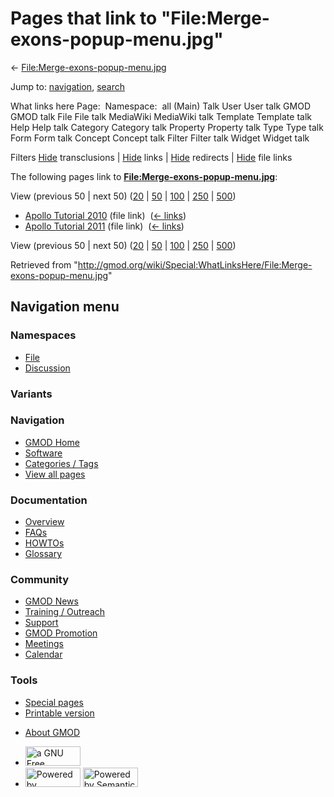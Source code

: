 <div id="mw-page-base" class="noprint">

</div>

<div id="mw-head-base" class="noprint">

</div>

<div id="content" class="mw-body" role="main">

<span id="top"></span>

<div id="mw-js-message" style="display:none;">

</div>



# <span dir="auto">Pages that link to "File:Merge-exons-popup-menu.jpg"</span>

<div id="bodyContent">

<div id="contentSub">

←
[File:Merge-exons-popup-menu.jpg](/wiki/File:Merge-exons-popup-menu.jpg "File:Merge-exons-popup-menu.jpg")

</div>

<div id="jump-to-nav" class="mw-jump">

Jump to: [navigation](#mw-navigation), [search](#p-search)

</div>

<div id="mw-content-text">

What links here Page:  Namespace:  all (Main) Talk User User talk GMOD
GMOD talk File File talk MediaWiki MediaWiki talk Template Template talk
Help Help talk Category Category talk Property Property talk Type Type
talk Form Form talk Concept Concept talk Filter Filter talk Widget
Widget talk

Filters
[Hide](/mediawiki/index.php?title=Special:WhatLinksHere/File:Merge-exons-popup-menu.jpg&hidetrans=1 "Special:WhatLinksHere/File:Merge-exons-popup-menu.jpg")
transclusions \|
[Hide](/mediawiki/index.php?title=Special:WhatLinksHere/File:Merge-exons-popup-menu.jpg&hidelinks=1 "Special:WhatLinksHere/File:Merge-exons-popup-menu.jpg")
links \|
[Hide](/mediawiki/index.php?title=Special:WhatLinksHere/File:Merge-exons-popup-menu.jpg&hideredirs=1 "Special:WhatLinksHere/File:Merge-exons-popup-menu.jpg")
redirects \|
[Hide](/mediawiki/index.php?title=Special:WhatLinksHere/File:Merge-exons-popup-menu.jpg&hideimages=1 "Special:WhatLinksHere/File:Merge-exons-popup-menu.jpg")
file links

The following pages link to
**[File:Merge-exons-popup-menu.jpg](/wiki/File:Merge-exons-popup-menu.jpg "File:Merge-exons-popup-menu.jpg")**:

View (previous 50 \| next 50)
([20](/mediawiki/index.php?title=Special:WhatLinksHere/File:Merge-exons-popup-menu.jpg&limit=20 "Special:WhatLinksHere/File:Merge-exons-popup-menu.jpg")
\|
[50](/mediawiki/index.php?title=Special:WhatLinksHere/File:Merge-exons-popup-menu.jpg&limit=50 "Special:WhatLinksHere/File:Merge-exons-popup-menu.jpg")
\|
[100](/mediawiki/index.php?title=Special:WhatLinksHere/File:Merge-exons-popup-menu.jpg&limit=100 "Special:WhatLinksHere/File:Merge-exons-popup-menu.jpg")
\|
[250](/mediawiki/index.php?title=Special:WhatLinksHere/File:Merge-exons-popup-menu.jpg&limit=250 "Special:WhatLinksHere/File:Merge-exons-popup-menu.jpg")
\|
[500](/mediawiki/index.php?title=Special:WhatLinksHere/File:Merge-exons-popup-menu.jpg&limit=500 "Special:WhatLinksHere/File:Merge-exons-popup-menu.jpg"))

- [Apollo Tutorial
  2010](/wiki/Apollo_Tutorial_2010 "Apollo Tutorial 2010") (file link) ‎
  <span class="mw-whatlinkshere-tools">([←
  links](/mediawiki/index.php?title=Special:WhatLinksHere&target=Apollo+Tutorial+2010 "Special:WhatLinksHere"))</span>
- [Apollo Tutorial
  2011](/wiki/Apollo_Tutorial_2011 "Apollo Tutorial 2011") (file link) ‎
  <span class="mw-whatlinkshere-tools">([←
  links](/mediawiki/index.php?title=Special:WhatLinksHere&target=Apollo+Tutorial+2011 "Special:WhatLinksHere"))</span>

View (previous 50 \| next 50)
([20](/mediawiki/index.php?title=Special:WhatLinksHere/File:Merge-exons-popup-menu.jpg&limit=20 "Special:WhatLinksHere/File:Merge-exons-popup-menu.jpg")
\|
[50](/mediawiki/index.php?title=Special:WhatLinksHere/File:Merge-exons-popup-menu.jpg&limit=50 "Special:WhatLinksHere/File:Merge-exons-popup-menu.jpg")
\|
[100](/mediawiki/index.php?title=Special:WhatLinksHere/File:Merge-exons-popup-menu.jpg&limit=100 "Special:WhatLinksHere/File:Merge-exons-popup-menu.jpg")
\|
[250](/mediawiki/index.php?title=Special:WhatLinksHere/File:Merge-exons-popup-menu.jpg&limit=250 "Special:WhatLinksHere/File:Merge-exons-popup-menu.jpg")
\|
[500](/mediawiki/index.php?title=Special:WhatLinksHere/File:Merge-exons-popup-menu.jpg&limit=500 "Special:WhatLinksHere/File:Merge-exons-popup-menu.jpg"))

</div>

<div class="printfooter">

Retrieved from
"<http://gmod.org/wiki/Special:WhatLinksHere/File:Merge-exons-popup-menu.jpg>"

</div>

<div id="catlinks" class="catlinks catlinks-allhidden">

</div>

<div class="visualClear">

</div>

</div>

</div>

<div id="mw-navigation">

## Navigation menu

<div id="mw-head">



<div id="left-navigation">

<div id="p-namespaces" class="vectorTabs" role="navigation"
aria-labelledby="p-namespaces-label">

### Namespaces

- <span id="ca-nstab-image"><a href="/wiki/File:Merge-exons-popup-menu.jpg" accesskey="c"
  title="View the file page [c]">File</a></span>
- <span id="ca-talk"><a
  href="/mediawiki/index.php?title=File_talk:Merge-exons-popup-menu.jpg&amp;action=edit&amp;redlink=1"
  accesskey="t"
  title="Discussion about the content page [t]">Discussion</a></span>

</div>

<div id="p-variants" class="vectorMenu emptyPortlet" role="navigation"
aria-labelledby="p-variants-label">

### 

### Variants[](#)

<div class="menu">

</div>

</div>

</div>

<div id="right-navigation">





</div>



</div>

</div>

</div>

<div id="mw-panel">

<div id="p-logo" role="banner">

<a href="/wiki/Main_Page"
style="background-image: url(http://gmod.org/images/GMOD-cogs.png);"
title="Visit the main page"></a>

</div>

<div id="p-Navigation" class="portal" role="navigation"
aria-labelledby="p-Navigation-label">

### Navigation

<div class="body">

- <span id="n-GMOD-Home">[GMOD Home](/wiki/Main_Page)</span>
- <span id="n-Software">[Software](/wiki/GMOD_Components)</span>
- <span id="n-Categories-.2F-Tags">[Categories /
  Tags](/wiki/Categories)</span>
- <span id="n-View-all-pages">[View all
  pages](/wiki/Special:AllPages)</span>

</div>

</div>

<div id="p-Documentation" class="portal" role="navigation"
aria-labelledby="p-Documentation-label">

### Documentation

<div class="body">

- <span id="n-Overview">[Overview](/wiki/Overview)</span>
- <span id="n-FAQs">[FAQs](/wiki/Category:FAQ)</span>
- <span id="n-HOWTOs">[HOWTOs](/wiki/Category:HOWTO)</span>
- <span id="n-Glossary">[Glossary](/wiki/Glossary)</span>

</div>

</div>

<div id="p-Community" class="portal" role="navigation"
aria-labelledby="p-Community-label">

### Community

<div class="body">

- <span id="n-GMOD-News">[GMOD News](/wiki/GMOD_News)</span>
- <span id="n-Training-.2F-Outreach">[Training /
  Outreach](/wiki/Training_and_Outreach)</span>
- <span id="n-Support">[Support](/wiki/Support)</span>
- <span id="n-GMOD-Promotion">[GMOD
  Promotion](/wiki/GMOD_Promotion)</span>
- <span id="n-Meetings">[Meetings](/wiki/Meetings)</span>
- <span id="n-Calendar">[Calendar](/wiki/Calendar)</span>

</div>

</div>

<div id="p-tb" class="portal" role="navigation"
aria-labelledby="p-tb-label">

### Tools

<div class="body">

- <span id="t-specialpages"><a href="/wiki/Special:SpecialPages" accesskey="q"
  title="A list of all special pages [q]">Special pages</a></span>
- <span id="t-print"><a
  href="/mediawiki/index.php?title=Special:WhatLinksHere/File:Merge-exons-popup-menu.jpg&amp;printable=yes"
  rel="alternate" accesskey="p"
  title="Printable version of this page [p]">Printable version</a></span>

</div>

</div>

</div>

</div>

<div id="footer" role="contentinfo">

- <span id="footer-places-about">[About
  GMOD](/wiki/GMOD:About "GMOD:About")</span>

<!-- -->

- <span id="footer-copyrightico">[<img src="http://www.gnu.org/graphics/gfdl-logo-small.png" width="88"
  height="31" alt="a GNU Free Documentation License" />](http://www.gnu.org/licenses/fdl-1.3.html)</span>
- <span id="footer-poweredbyico">[<img src="/mediawiki/skins/common/images/poweredby_mediawiki_88x31.png"
  width="88" height="31" alt="Powered by MediaWiki" />](//www.mediawiki.org/)
  [<img
  src="/mediawiki/extensions/SemanticMediaWiki/includes/../resources/images/smw_button.png"
  width="88" height="31" alt="Powered by Semantic MediaWiki" />](https://www.semantic-mediawiki.org/wiki/Semantic_MediaWiki)</span>

<div style="clear:both">

</div>

</div>
